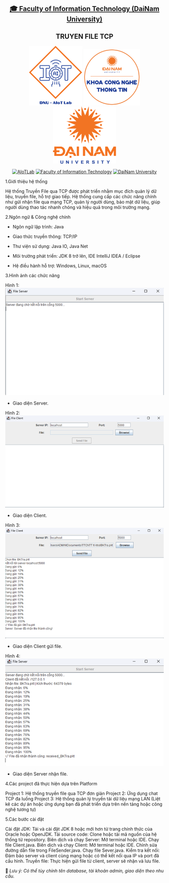 <h2 align="center">
    <a href="https://dainam.edu.vn/vi/khoa-cong-nghe-thong-tin">
    🎓 Faculty of Information Technology (DaiNam University)
    </a>
</h2>
<h2 align="center">
   TRUYEN FILE TCP
</h2>
<div align="center">
    <p align="center">
        <img src="docs/aiotlab_logo.png" alt="AIoTLab Logo" width="170"/>
        <img src="docs/fitdnu_logo.png" alt="AIoTLab Logo" width="180"/>
        <img src="docs/dnu_logo.png" alt="DaiNam University Logo" width="200"/>
    </p>

[![AIoTLab](https://img.shields.io/badge/AIoTLab-green?style=for-the-badge)](https://www.facebook.com/DNUAIoTLab)
[![Faculty of Information Technology](https://img.shields.io/badge/Faculty%20of%20Information%20Technology-blue?style=for-the-badge)](https://dainam.edu.vn/vi/khoa-cong-nghe-thong-tin)
[![DaiNam University](https://img.shields.io/badge/DaiNam%20University-orange?style=for-the-badge)](https://dainam.edu.vn)

</div>

1.Giới thiệu hệ thống

Hệ thống Truyền File qua TCP được phát triển nhằm mục đích quản lý dữ liệu, truyền file, hỗ trợ giao tiếp. Hệ thống cung cấp các chức năng chính như gửi nhận file qua mạng TCP, quản lý người dùng, bảo mật dữ liệu, giúp người dùng thao tác nhanh chóng và hiệu quả trong môi trường mạng.

2.Ngôn ngữ & Công nghệ chính

- Ngôn ngữ lập trình: Java
  
- Giao thức truyền thông: TCP/IP
  
- Thư viện sử dụng: Java IO, Java Net
  
- Môi trường phát triển: JDK 8 trở lên, IDE IntelliJ IDEA / Eclipse
  
- Hệ điều hành hỗ trợ: Windows, Linux, macOS

3.Hình ảnh các chức năng

Hình 1:
![alt text][def]
- Giao diện Server.

Hình 2:
![alt text][def2]
- Giao diện Client.

Hình 3:
![alt text][def3]
- Giao diện Client gửi file.

Hình 4:
![alt text][def4]
- Giao diện Server nhận file.

4.Các project đã thực hiện dựa trên Platform

Project 1: Hệ thống truyền file qua TCP đơn giản
Project 2: Ứng dụng chat TCP đa luồng
Project 3: Hệ thống quản lý truyền tải dữ liệu mạng LAN
(Liệt kê các dự án hoặc ứng dụng bạn đã phát triển dựa trên nền tảng hoặc công nghệ tương tự)

5.Các bước cài đặt

Cài đặt JDK: Tải và cài đặt JDK 8 hoặc mới hơn từ trang chính thức của Oracle hoặc OpenJDK.
Tải source code: Clone hoặc tải mã nguồn của hệ thống từ repository.
Biên dịch và chạy Server:
Mở terminal hoặc IDE.
Chạy file Client.java.
Biên dịch và chạy Client:
Mở terminal hoặc IDE.
Chỉnh sửa đường dẫn file trong FileSender.java.
Chạy file Sever.java.
Kiểm tra kết nối: Đảm bảo server và client cùng mạng hoặc có thể kết nối qua IP và port đã cấu hình.
Truyền file: Thực hiện gửi file từ client, server sẽ nhận và lưu file.


📌 *Lưu ý: Có thể tùy chỉnh tên database, tài khoản admin, giao diện theo nhu cầu.*

[def]: image.png
[def2]: image-1.png
[def3]: image-2.png
[def4]: image-3.png
